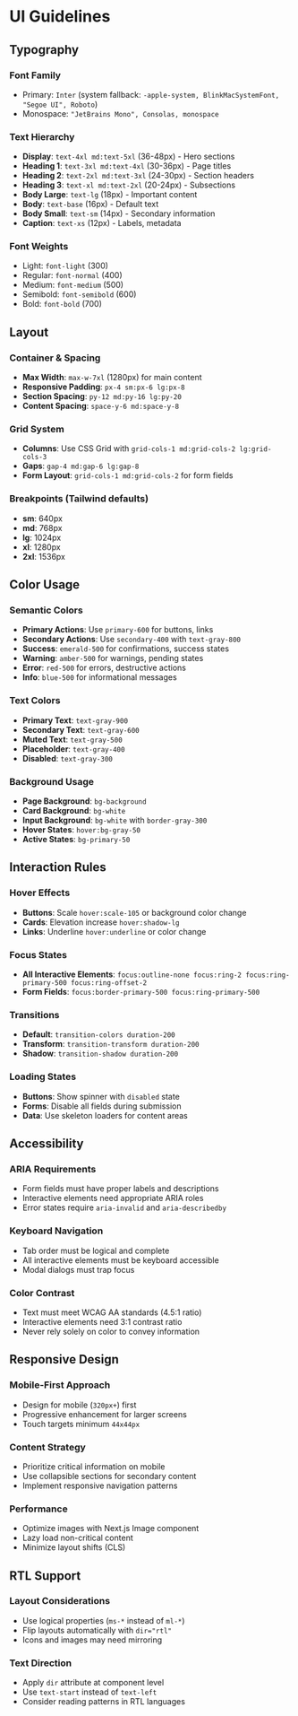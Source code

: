 # UI Guidelines

## Typography

### Font Family
- Primary: `Inter` (system fallback: `-apple-system, BlinkMacSystemFont, "Segoe UI", Roboto`)
- Monospace: `"JetBrains Mono", Consolas, monospace`

### Text Hierarchy
- **Display**: `text-4xl md:text-5xl` (36-48px) - Hero sections
- **Heading 1**: `text-3xl md:text-4xl` (30-36px) - Page titles
- **Heading 2**: `text-2xl md:text-3xl` (24-30px) - Section headers
- **Heading 3**: `text-xl md:text-2xl` (20-24px) - Subsections
- **Body Large**: `text-lg` (18px) - Important content
- **Body**: `text-base` (16px) - Default text
- **Body Small**: `text-sm` (14px) - Secondary information
- **Caption**: `text-xs` (12px) - Labels, metadata

### Font Weights
- Light: `font-light` (300)
- Regular: `font-normal` (400)
- Medium: `font-medium` (500)
- Semibold: `font-semibold` (600)
- Bold: `font-bold` (700)

## Layout

### Container & Spacing
- **Max Width**: `max-w-7xl` (1280px) for main content
- **Responsive Padding**: `px-4 sm:px-6 lg:px-8`
- **Section Spacing**: `py-12 md:py-16 lg:py-20`
- **Content Spacing**: `space-y-6 md:space-y-8`

### Grid System
- **Columns**: Use CSS Grid with `grid-cols-1 md:grid-cols-2 lg:grid-cols-3`
- **Gaps**: `gap-4 md:gap-6 lg:gap-8`
- **Form Layout**: `grid-cols-1 md:grid-cols-2` for form fields

### Breakpoints (Tailwind defaults)
- **sm**: 640px
- **md**: 768px
- **lg**: 1024px
- **xl**: 1280px
- **2xl**: 1536px

## Color Usage

### Semantic Colors
- **Primary Actions**: Use `primary-600` for buttons, links
- **Secondary Actions**: Use `secondary-400` with `text-gray-800`
- **Success**: `emerald-500` for confirmations, success states
- **Warning**: `amber-500` for warnings, pending states
- **Error**: `red-500` for errors, destructive actions
- **Info**: `blue-500` for informational messages

### Text Colors
- **Primary Text**: `text-gray-900`
- **Secondary Text**: `text-gray-600`
- **Muted Text**: `text-gray-500`
- **Placeholder**: `text-gray-400`
- **Disabled**: `text-gray-300`

### Background Usage
- **Page Background**: `bg-background`
- **Card Background**: `bg-white`
- **Input Background**: `bg-white` with `border-gray-300`
- **Hover States**: `hover:bg-gray-50`
- **Active States**: `bg-primary-50`

## Interaction Rules

### Hover Effects
- **Buttons**: Scale `hover:scale-105` or background color change
- **Cards**: Elevation increase `hover:shadow-lg`
- **Links**: Underline `hover:underline` or color change

### Focus States
- **All Interactive Elements**: `focus:outline-none focus:ring-2 focus:ring-primary-500 focus:ring-offset-2`
- **Form Fields**: `focus:border-primary-500 focus:ring-primary-500`

### Transitions
- **Default**: `transition-colors duration-200`
- **Transform**: `transition-transform duration-200`
- **Shadow**: `transition-shadow duration-200`

### Loading States
- **Buttons**: Show spinner with `disabled` state
- **Forms**: Disable all fields during submission
- **Data**: Use skeleton loaders for content areas

## Accessibility

### ARIA Requirements
- Form fields must have proper labels and descriptions
- Interactive elements need appropriate ARIA roles
- Error states require `aria-invalid` and `aria-describedby`

### Keyboard Navigation
- Tab order must be logical and complete
- All interactive elements must be keyboard accessible
- Modal dialogs must trap focus

### Color Contrast
- Text must meet WCAG AA standards (4.5:1 ratio)
- Interactive elements need 3:1 contrast ratio
- Never rely solely on color to convey information

## Responsive Design

### Mobile-First Approach
- Design for mobile (`320px+`) first
- Progressive enhancement for larger screens
- Touch targets minimum `44x44px`

### Content Strategy
- Prioritize critical information on mobile
- Use collapsible sections for secondary content
- Implement responsive navigation patterns

### Performance
- Optimize images with Next.js Image component
- Lazy load non-critical content
- Minimize layout shifts (CLS)

## RTL Support

### Layout Considerations
- Use logical properties (`ms-*` instead of `ml-*`)
- Flip layouts automatically with `dir="rtl"`
- Icons and images may need mirroring

### Text Direction
- Apply `dir` attribute at component level
- Use `text-start` instead of `text-left`
- Consider reading patterns in RTL languages
